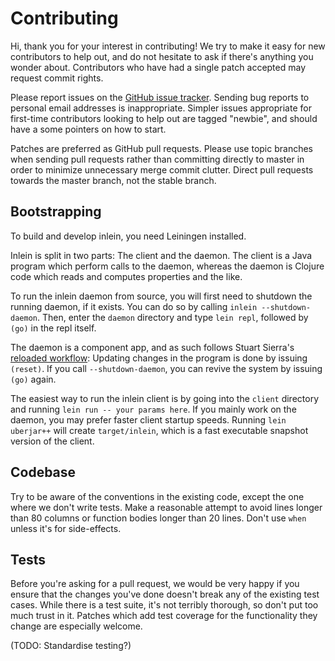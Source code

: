 # Contributing

Hi, thank you for your interest in contributing! We try to make it easy for new
contributors to help out, and do not hesitate to ask if there's anything you
wonder about. Contributors who have had a single patch accepted may request
commit rights.

Please report issues on the
[GitHub issue tracker](https://github.com/hyPiRion/inlein/issues). Sending bug
reports to personal email addresses is inappropriate. Simpler issues appropriate
for first-time contributors looking to help out are tagged "newbie", and should
have a some pointers on how to start.

Patches are preferred as GitHub pull requests. Please use topic branches when
sending pull requests rather than committing directly to master in order to
minimize unnecessary merge commit clutter. Direct pull requests towards the
master branch, not the stable branch.

## Bootstrapping

To build and develop inlein, you need Leiningen installed.

Inlein is split in two parts: The client and the daemon. The client is a Java
program which perform calls to the daemon, whereas the daemon is Clojure code
which reads and computes properties and the like.

To run the inlein daemon from source, you will first need to shutdown the
running daemon, if it exists. You can do so by calling `inlein
--shutdown-daemon`. Then, enter the `daemon` directory and type `lein repl`,
followed by `(go)` in the repl itself.

The daemon is a component app, and as such follows Stuart Sierra's
[reloaded workflow](http://thinkrelevance.com/blog/2013/06/04/clojure-workflow-reloaded):
Updating changes in the program is done by issuing `(reset)`. If you call
`--shutdown-daemon`, you can revive the system by issuing `(go)` again.

The easiest way to run the inlein client is by going into the `client` directory
and running `lein run -- your params here`. If you mainly work on the daemon,
you may prefer faster client startup speeds. Running `lein uberjar++` will
create `target/inlein`, which is a fast executable snapshot version of the
client.

## Codebase

Try to be aware of the conventions in the existing code, except the one where we
don't write tests. Make a reasonable attempt to avoid lines longer than 80
columns or function bodies longer than 20 lines. Don't use `when` unless it's
for side-effects.

## Tests

Before you're asking for a pull request, we would be very happy if you ensure
that the changes you've done doesn't break any of the existing test cases. While
there is a test suite, it's not terribly thorough, so don't put too much trust
in it. Patches which add test coverage for the functionality they change are
especially welcome.

(TODO: Standardise testing?)
